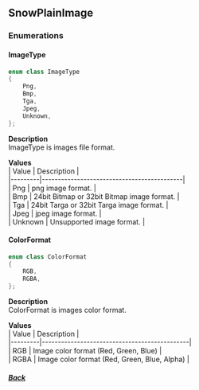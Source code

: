 ## SnowPlainImage  
### Enumerations  
#### ImageType  
``` cpp  
enum class ImageType
{
    Png,
    Bmp,
    Tga,
    Jpeg,
    Unknown,
};
```  
**Description**  
ImageType is images file format.  
  
**Values**  
| Value   | Description                                |  
|---------|--------------------------------------------|  
| Png     | png image format.                          |  
| Bmp     | 24bit Bitmap or 32bit Bitmap image format. |  
| Tga     | 24bit Targa or 32bit Targa image format.   |  
| Jpeg    | jpeg image format.                         |  
| Unknown | Unsupported image format.                  |  
#### ColorFormat  
``` cpp  
enum class ColorFormat
{
    RGB,
    RGBA,
};
```  
**Description**  
ColorFormat is images color format.  
  
**Values**  
| Value   | Description                                  |  
|---------|----------------------------------------------|  
| RGB     | Image color format (Red, Green, Blue)        |  
| RGBA    | Image color format (Red, Green, Blue, Alpha) |  
  
##### [Back](Document.md)